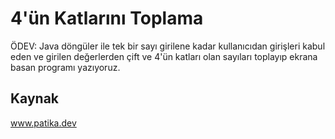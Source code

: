 # 4'ün Katlarını Toplama
ÖDEV: Java döngüler ile tek bir sayı girilene kadar kullanıcıdan girişleri kabul eden ve girilen değerlerden çift ve 4'ün katları olan sayıları toplayıp ekrana basan programı yazıyoruz.
## Kaynak
www.patika.dev
